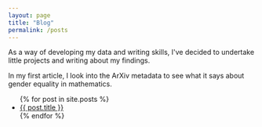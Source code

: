 ```yaml
---
layout: page
title: "Blog"
permalink: /posts
---
```


As a way of developing my data and writing skills, I've decided to undertake little projects and writing about my findings.

In my first article, I look into the ArXiv metadata to see what it says about gender equality in mathematics.

<ul>
  {% for post in site.posts %}
    <li>
      <a href="{{ post.url }}">{{ post.title }}</a>
    </li>
  {% endfor %}
</ul>
